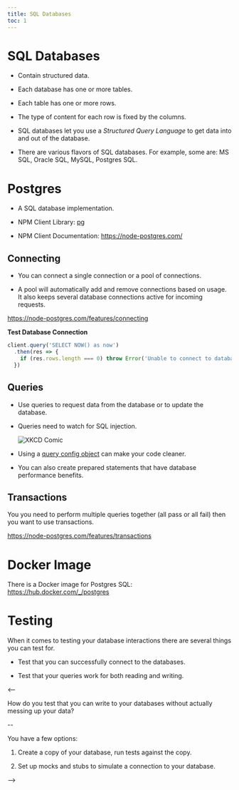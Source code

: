 ```yaml
---
title: SQL Databases
toc: 1
---
```


# SQL Databases

- Contain structured data.

- Each database has one or more tables.

- Each table has one or more rows.

- The type of content for each row is fixed by the columns.

- SQL databases let you use a *Structured Query Language* to get data into and out of the database.

- There are various flavors of SQL databases. For example, some are: MS SQL, Oracle SQL, MySQL, Postgres SQL.  

# Postgres

- A SQL database implementation.

- NPM Client Library: [pg](https://www.npmjs.com/package/pg)

- NPM Client Documentation: https://node-postgres.com/

## Connecting

- You can connect a single connection or a pool of connections.

- A pool will automatically add and remove connections based on usage. It also keeps several database connections active for incoming requests.

https://node-postgres.com/features/connecting

**Test Database Connection**

```js
client.query('SELECT NOW() as now')
  .then(res => {
    if (res.rows.length === 0) throw Error('Unable to connect to database')
  })
```

## Queries

- Use queries to request data from the database or to update the database.

- Queries need to watch for SQL injection. 

    ![XKCD Comic](https://imgs.xkcd.com/comics/exploits_of_a_mom.png)
    
- Using a [query config object](https://node-postgres.com/features/queries#query-config-object) can make your code cleaner.

- You can also create prepared statements that have database performance benefits.

## Transactions

You you need to perform multiple queries together (all pass or all fail) then you want to use transactions.

https://node-postgres.com/features/transactions

# Docker Image

There is a Docker image for Postgres SQL: https://hub.docker.com/_/postgres

# Testing

When it comes to testing your database interactions there are several things you can test for.

- Test that you can successfully connect to the databases.

- Test that your queries work for both reading and writing.

<--

How do you test that you can write to your databases without actually messing up your data?

--

You have a few options:

1. Create a copy of your database, run tests against the copy.

2. Set up mocks and stubs to simulate a connection to your database.

-->
